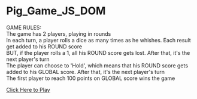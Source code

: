# Pig_Game_JS_DOM

GAME RULES:</br>
The game has 2 players, playing in rounds</br>
In each turn, a player rolls a dice as many times as he whishes. Each result get added to his ROUND score<br>
BUT, if the player rolls a 1, all his ROUND score gets lost. After that, it's the next player's turn</br>
The player can choose to 'Hold', which means that his ROUND score gets added to his GLOBAL score. After that, it's the next player's turn</br>
The first player to reach 100 points on GLOBAL score wins the game</br>

[Click Here to Play](https://tourist-23bb8.firebaseapp.com)
